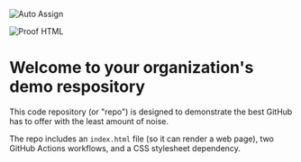 ![Auto Assign](https://github.com/Nucleo-de-Inovacao-e-Tecnologia/demo-repository/actions/workflows/auto-assign.yml/badge.svg)

![Proof HTML](https://github.com/Nucleo-de-Inovacao-e-Tecnologia/demo-repository/actions/workflows/proof-html.yml/badge.svg)

# Welcome to your organization's demo respository
This code repository (or "repo") is designed to demonstrate the best GitHub has to offer with the least amount of noise.

The repo includes an `index.html` file (so it can render a web page), two GitHub Actions workflows, and a CSS stylesheet dependency.
